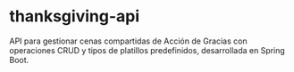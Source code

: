 # thanksgiving-api
API para gestionar cenas compartidas de Acción de Gracias con operaciones CRUD y tipos de platillos predefinidos, desarrollada en Spring Boot.
